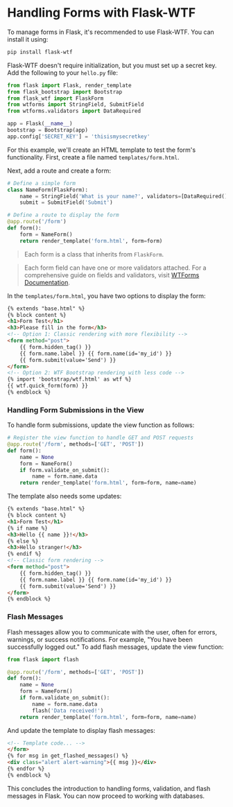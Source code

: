 # Handling Forms with Flask-WTF

To manage forms in Flask, it's recommended to use Flask-WTF. You can install it using:

```sh
pip install flask-wtf
```

Flask-WTF doesn't require initialization, but you must set up a secret key. Add the following to your `hello.py` file:

```python
from flask import Flask, render_template
from flask_bootstrap import Bootstrap
from flask_wtf import FlaskForm
from wtforms import StringField, SubmitField
from wtforms.validators import DataRequired

app = Flask(__name__)
bootstrap = Bootstrap(app)
app.config['SECRET_KEY'] = 'thisismysecretkey'
```

For this example, we'll create an HTML template to test the form's functionality. First, create a file named `templates/form.html`.

Next, add a route and create a form:

```python
# Define a simple form
class NameForm(FlaskForm):
    name = StringField('What is your name?', validators=[DataRequired()])
    submit = SubmitField('Submit')

# Define a route to display the form
@app.route('/form')
def form():
    form = NameForm()
    return render_template('form.html', form=form)
```

> Each form is a class that inherits from `FlaskForm`.

> Each form field can have one or more validators attached. For a comprehensive guide on fields and validators, visit [WTForms Documentation](https://wtforms.readthedocs.io/en/2.3.x/fields/).

In the `templates/form.html`, you have two options to display the form:

```html
{% extends "base.html" %}
{% block content %}
<h1>Form Test</h1>
<h3>Please fill in the form</h3>
<!-- Option 1: Classic rendering with more flexibility -->
<form method="post">
    {{ form.hidden_tag() }}
    {{ form.name.label }} {{ form.name(id='my_id') }}
    {{ form.submit(value='Send') }}
</form>
<!-- Option 2: WTF Bootstrap rendering with less code -->
{% import 'bootstrap/wtf.html' as wtf %}
{{ wtf.quick_form(form) }}
{% endblock %}
```

### Handling Form Submissions in the View

To handle form submissions, update the view function as follows:

```python
# Register the view function to handle GET and POST requests
@app.route('/form', methods=['GET', 'POST'])
def form():
    name = None
    form = NameForm()
    if form.validate_on_submit():
        name = form.name.data
    return render_template('form.html', form=form, name=name)
```

The template also needs some updates:

```html
{% extends "base.html" %}
{% block content %}
<h1>Form Test</h1>
{% if name %}
<h3>Hello {{ name }}!</h3>
{% else %}
<h3>Hello stranger!</h3>
{% endif %}
<!-- Classic form rendering -->
<form method="post">
    {{ form.hidden_tag() }}
    {{ form.name.label }} {{ form.name(id='my_id') }}
    {{ form.submit(value='Send') }}
</form>
{% endblock %}
```

### Flash Messages

Flash messages allow you to communicate with the user, often for errors, warnings, or success notifications. For example, "You have been successfully logged out." To add flash messages, update the view function:

```python
from flask import flash

@app.route('/form', methods=['GET', 'POST'])
def form():
    name = None
    form = NameForm()
    if form.validate_on_submit():
        name = form.name.data
        flash('Data received!')
    return render_template('form.html', form=form, name=name)
```

And update the template to display flash messages:

```html
<!-- Template code... -->
</form>
{% for msg in get_flashed_messages() %}
<div class="alert alert-warning">{{ msg }}</div>
{% endfor %}
{% endblock %}
```

This concludes the introduction to handling forms, validation, and flash messages in Flask. You can now proceed to working with databases.